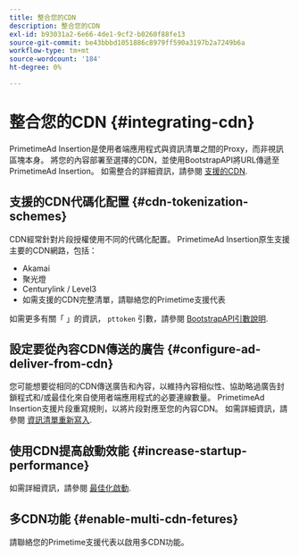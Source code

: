 ```yaml
---
title: 整合您的CDN
description: 整合您的CDN
exl-id: b93031a2-6e66-4de1-9cf2-b0260f88fe13
source-git-commit: be43bbbd1051886c8979ff590a3197b2a7249b6a
workflow-type: tm+mt
source-wordcount: '184'
ht-degree: 0%

---
```


# 整合您的CDN {#integrating-cdn}

PrimetimeAd Insertion是使用者端應用程式與資訊清單之間的Proxy，而非視訊區塊本身。 將您的內容部署至選擇的CDN，並使用BootstrapAPI將URL傳遞至PrimetimeAd Insertion。 如需整合的詳細資訊，請參閱 [支援的CDN](/help/primetime-ad-insertion/technical-reference/supported-cdns.md).

## 支援的CDN代碼化配置 {#cdn-tokenization-schemes}

CDN經常針對片段授權使用不同的代碼化配置。 PrimetimeAd Insertion原生支援主要的CDN網路，包括：

* Akamai
* 聚光燈
* Centurylink / Level3
* 如需支援的CDN完整清單，請聯絡您的Primetime支援代表

如需更多有關「 」的資訊， `pttoken` 引數，請參閱 [BootstrapAPI引數說明](/help/primetime-ad-insertion/technical-reference/bootstrap-api.md#parameter-description).

## 設定要從內容CDN傳送的廣告 {#configure-ad-deliver-from-cdn}

您可能想要從相同的CDN傳送廣告和內容，以維持內容相似性、協助略過廣告封鎖程式和/或最佳化來自使用者端應用程式的必要連線數量。 PrimetimeAd Insertion支援片段重寫規則，以將片段對應至您的內容CDN。 如需詳細資訊，請參閱 [資訊清單重新寫入](/help/primetime-ad-insertion/technical-reference/manifest-rewriting.md).

## 使用CDN提高啟動效能 {#increase-startup-performance}

如需詳細資訊，請參閱 [最佳化啟動](/help/primetime-ad-insertion/best-practices/optimize-video-startup-time.md).

## 多CDN功能 {#enable-multi-cdn-fetures}

請聯絡您的Primetime支援代表以啟用多CDN功能。
